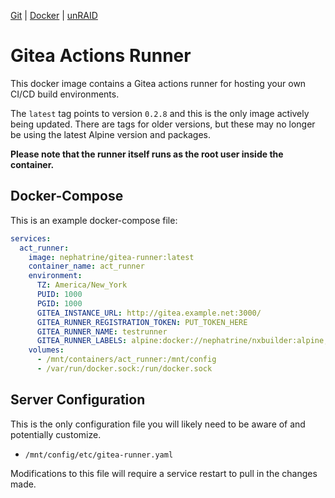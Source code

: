<!--
SPDX-FileCopyrightText: 2023 - 2024 Daniel Wolf <nephatrine@gmail.com>

SPDX-License-Identifier: ISC
-->

[Git](https://code.nephatrine.net/NephNET/docker-gitea-act/src/branch/master) |
[Docker](https://hub.docker.com/r/nephatrine/gitea-runner/) |
[unRAID](https://code.nephatrine.net/NephNET/unraid-containers)

# Gitea Actions Runner

This docker image contains a Gitea actions runner for hosting your own CI/CD
build environments.

The `latest` tag points to version `0.2.8` and this is the only image actively
being updated. There are tags for older versions, but these may no longer be
using the latest Alpine version and packages.

**Please note that the runner itself runs as the root user inside the container.**

## Docker-Compose

This is an example docker-compose file:

```yaml
services:
  act_runner:
    image: nephatrine/gitea-runner:latest
    container_name: act_runner
    environment:
      TZ: America/New_York
      PUID: 1000
      PGID: 1000
      GITEA_INSTANCE_URL: http://gitea.example.net:3000/
      GITEA_RUNNER_REGISTRATION_TOKEN: PUT_TOKEN_HERE
      GITEA_RUNNER_NAME: testrunner
      GITEA_RUNNER_LABELS: alpine:docker://nephatrine/nxbuilder:alpine,debian:docker://nephatrine/nxbuilder:debian
    volumes:
      - /mnt/containers/act_runner:/mnt/config
      - /var/run/docker.sock:/run/docker.sock
```

## Server Configuration

This is the only configuration file you will likely need to be aware of and
potentially customize.

- `/mnt/config/etc/gitea-runner.yaml`

Modifications to this file will require a service restart to pull in the
changes made.
